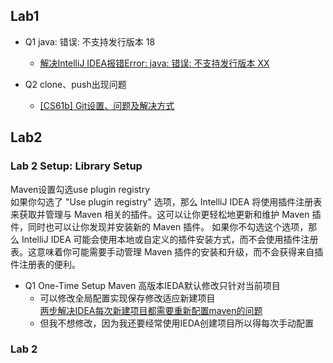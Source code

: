 ## Lab1
- Q1 java: 错误: 不支持发行版本 18<br>
    - <a href="https://blog.csdn.net/wangpaiblog/article/details/112597474" target="_blank">解决IntelliJ IDEA报错Error: java: 错误: 不支持发行版本 XX</a><br>
 
- Q2 clone、push出现问题
    - <a href="https://blog.csdn.net/avocad0/article/details/124607460" target="_blank">[CS61b] Git设置、问题及解决方式</a><br>

## Lab2
### Lab 2 Setup: Library Setup
Maven设置勾选use plugin registry<br>
如果你勾选了 "Use plugin registry" 选项，那么 IntelliJ IDEA 将使用插件注册表来获取并管理与 Maven 相关的插件。这可以让你更轻松地更新和维护 Maven 插件，同时也可以让你发现并安装新的 Maven 插件。
如果你不勾选这个选项，那么 IntelliJ IDEA 可能会使用本地或自定义的插件安装方式，而不会使用插件注册表。这意味着你可能需要手动管理 Maven 插件的安装和升级，而不会获得来自插件注册表的便利。

- Q1 One-Time Setup Maven 高版本IEDA默认修改只针对当前项目
    - 可以修改全局配置实现保存修改适应新建项目<br>
        <a href="https://blog.csdn.net/weixin_47316183/article/details/122364354" target="_blank">两步解决IDEA每次新建项目都需要重新配置maven的问题</a><br>
    - 但我不想修改，因为我还要经常使用IEDA创建项目所以得每次手动配置

### Lab 2


